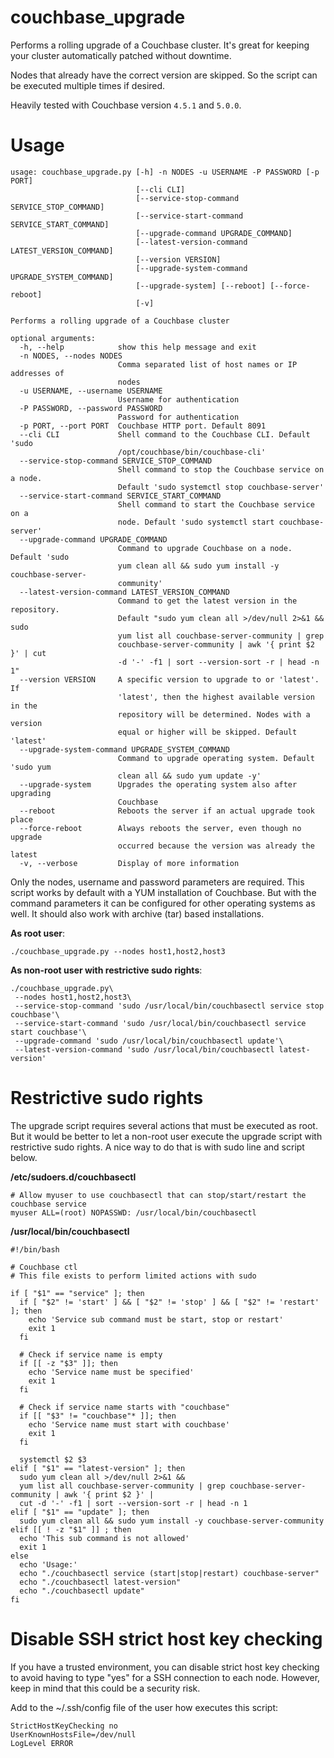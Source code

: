 # couchbase_upgrade

Performs a rolling upgrade of a Couchbase cluster. It's great for keeping your cluster automatically
patched without downtime.

Nodes that already have the correct version are skipped. So the script can be executed multiple times if desired. 

Heavily tested with Couchbase version `4.5.1` and `5.0.0`.

# Usage

    usage: couchbase_upgrade.py [-h] -n NODES -u USERNAME -P PASSWORD [-p PORT]
                                [--cli CLI]
                                [--service-stop-command SERVICE_STOP_COMMAND]
                                [--service-start-command SERVICE_START_COMMAND]
                                [--upgrade-command UPGRADE_COMMAND]
                                [--latest-version-command LATEST_VERSION_COMMAND]
                                [--version VERSION]
                                [--upgrade-system-command UPGRADE_SYSTEM_COMMAND]
                                [--upgrade-system] [--reboot] [--force-reboot]
                                [-v]
    
    Performs a rolling upgrade of a Couchbase cluster
    
    optional arguments:
      -h, --help            show this help message and exit
      -n NODES, --nodes NODES
                            Comma separated list of host names or IP addresses of
                            nodes
      -u USERNAME, --username USERNAME
                            Username for authentication
      -P PASSWORD, --password PASSWORD
                            Password for authentication
      -p PORT, --port PORT  Couchbase HTTP port. Default 8091
      --cli CLI             Shell command to the Couchbase CLI. Default 'sudo
                            /opt/couchbase/bin/couchbase-cli'
      --service-stop-command SERVICE_STOP_COMMAND
                            Shell command to stop the Couchbase service on a node.
                            Default 'sudo systemctl stop couchbase-server'
      --service-start-command SERVICE_START_COMMAND
                            Shell command to start the Couchbase service on a
                            node. Default 'sudo systemctl start couchbase-server'
      --upgrade-command UPGRADE_COMMAND
                            Command to upgrade Couchbase on a node. Default 'sudo
                            yum clean all && sudo yum install -y couchbase-server-
                            community'
      --latest-version-command LATEST_VERSION_COMMAND
                            Command to get the latest version in the repository.
                            Default "sudo yum clean all >/dev/null 2>&1 && sudo
                            yum list all couchbase-server-community | grep
                            couchbase-server-community | awk '{ print $2 }' | cut
                            -d '-' -f1 | sort --version-sort -r | head -n 1"
      --version VERSION     A specific version to upgrade to or 'latest'. If
                            'latest', then the highest available version in the
                            repository will be determined. Nodes with a version
                            equal or higher will be skipped. Default 'latest'
      --upgrade-system-command UPGRADE_SYSTEM_COMMAND
                            Command to upgrade operating system. Default 'sudo yum
                            clean all && sudo yum update -y'
      --upgrade-system      Upgrades the operating system also after upgrading
                            Couchbase
      --reboot              Reboots the server if an actual upgrade took place
      --force-reboot        Always reboots the server, even though no upgrade
                            occurred because the version was already the latest
      -v, --verbose         Display of more information

Only the nodes, username and password parameters are required. This script works by default with
a YUM installation of Couchbase. But with the command parameters it can be configured for other
operating systems as well. It should also work with archive (tar) based installations.

**As root user**:

    ./couchbase_upgrade.py --nodes host1,host2,host3
                
**As non-root user with restrictive sudo rights**:

    ./couchbase_upgrade.py\
     --nodes host1,host2,host3\
     --service-stop-command 'sudo /usr/local/bin/couchbasectl service stop couchbase'\
     --service-start-command 'sudo /usr/local/bin/couchbasectl service start couchbase'\
     --upgrade-command 'sudo /usr/local/bin/couchbasectl update'\
     --latest-version-command 'sudo /usr/local/bin/couchbasectl latest-version'

# Restrictive sudo rights

The upgrade script requires several actions that must be executed as root. But it would be
better to let a non-root user execute the upgrade script with restrictive sudo rights. A nice way
to do that is with sudo line and script below. 

**/etc/sudoers.d/couchbasectl**

    # Allow myuser to use couchbasectl that can stop/start/restart the couchbase service
    myuser ALL=(root) NOPASSWD: /usr/local/bin/couchbasectl

**/usr/local/bin/couchbasectl**

    #!/bin/bash
    
    # Couchbase ctl
    # This file exists to perform limited actions with sudo
    
    if [ "$1" == "service" ]; then
      if [ "$2" != 'start' ] && [ "$2" != 'stop' ] && [ "$2" != 'restart' ]; then
        echo 'Service sub command must be start, stop or restart'
        exit 1
      fi
    
      # Check if service name is empty
      if [[ -z "$3" ]]; then
        echo 'Service name must be specified'
        exit 1
      fi
    
      # Check if service name starts with "couchbase"
      if [[ "$3" != "couchbase"* ]]; then
        echo 'Service name must start with couchbase'
        exit 1
      fi
    
      systemctl $2 $3
    elif [ "$1" == "latest-version" ]; then
      sudo yum clean all >/dev/null 2>&1 &&
      yum list all couchbase-server-community | grep couchbase-server-community | awk '{ print $2 }' |
      cut -d '-' -f1 | sort --version-sort -r | head -n 1
    elif [ "$1" == "update" ]; then
      sudo yum clean all && sudo yum install -y couchbase-server-community
    elif [[ ! -z "$1" ]] ; then
      echo 'This sub command is not allowed'
      exit 1
    else
      echo 'Usage:'
      echo "./couchbasectl service (start|stop|restart) couchbase-server"
      echo "./couchbasectl latest-version"
      echo "./couchbasectl update"
    fi

# Disable SSH strict host key checking

If you have a trusted environment, you can disable strict host key checking to avoid having to type "yes"
for a SSH connection to each node. However, keep in mind that this could be a security risk.

Add to the ~/.ssh/config file of the user how executes this script:

    StrictHostKeyChecking no
    UserKnownHostsFile=/dev/null
    LogLevel ERROR
